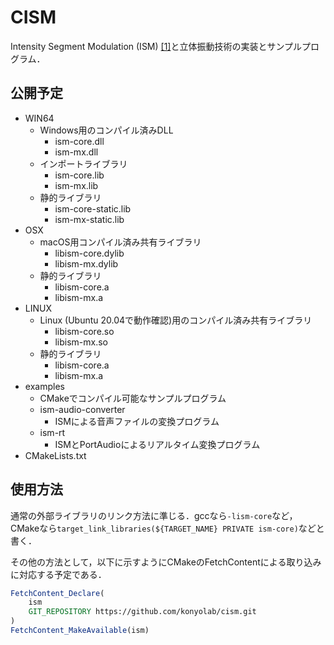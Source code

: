 # CISM

Intensity Segment Modulation (ISM) [[1]][ISM]と立体振動技術の実装とサンプルプログラム．

## 公開予定

- WIN64
  - Windows用のコンパイル済みDLL
    - ism-core.dll
    - ism-mx.dll
  - インポートライブラリ
    - ism-core.lib
    - ism-mx.lib
  - 静的ライブラリ
    - ism-core-static.lib
    - ism-mx-static.lib
- OSX
  - macOS用コンパイル済み共有ライブラリ
    - libism-core.dylib
    - libism-mx.dylib
  - 静的ライブラリ
    - libism-core.a
    - libism-mx.a
- LINUX
  - Linux (Ubuntu 20.04で動作確認)用のコンパイル済み共有ライブラリ
    - libism-core.so
    - libism-mx.so
  - 静的ライブラリ
    - libism-core.a
    - libism-mx.a
- examples
  - CMakeでコンパイル可能なサンプルプログラム
  - ism-audio-converter
    - ISMによる音声ファイルの変換プログラム
  - ism-rt
    - ISMとPortAudioによるリアルタイム変換プログラム
- CMakeLists.txt

## 使用方法

通常の外部ライブラリのリンク方法に準じる．gccなら`-lism-core`など，
CMakeなら`target_link_libraries(${TARGET_NAME} PRIVATE ism-core)`などと書く．

その他の方法として，以下に示すようにCMakeのFetchContentによる取り込みに対応する予定である．

```CMake
FetchContent_Declare(
    ism
    GIT_REPOSITORY https://github.com/konyolab/cism.git
)
FetchContent_MakeAvailable(ism)
```

[ISM]: https://ieeexplore.ieee.org/abstract/document/9517147
